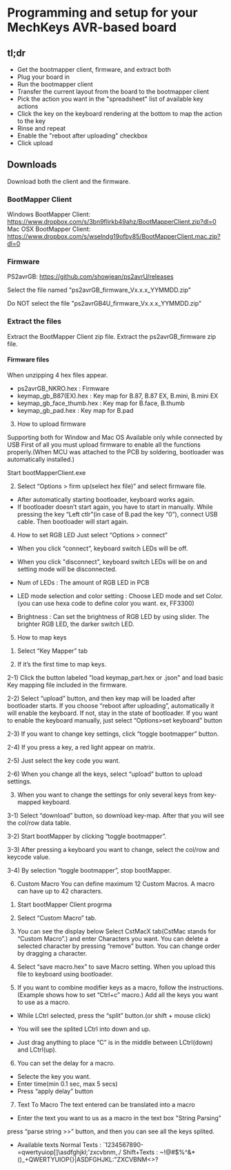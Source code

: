 
# Programming and setup for your MechKeys AVR-based board

## tl;dr
* Get the bootmapper client, firmware, and extract both
* Plug your board in
* Run the bootmapper client
* Transfer the current layout from the board to the bootmapper client
* Pick the action you want in the "spreadsheet" list of available key actions
* Click the key on the keyboard rendering at the bottom to map the action to the key
* Rinse and repeat
* Enable the "reboot after uploading" checkbox
* Click upload


## Downloads
Download both the client and the firmware.

### BootMapper Client
Windows BootMapper Client: https://www.dropbox.com/s/3bn9flirkb49ahz/BootMapperClient.zip?dl=0
Mac OSX BootMapper Client: https://www.dropbox.com/s/wselndg19ofby85/BootMapperClient.mac.zip?dl=0

### Firmware
PS2avrGB: https://github.com/showjean/ps2avrU/releases

Select the file named "ps2avrGB_firmware_Vx.x.x_YYMMDD.zip"

Do NOT select the file "ps2avrGB4U_firmware_Vx.x.x_YYMMDD.zip"

### Extract the files

Extract the BootMapper Client zip file.
Extract the ps2avrGB_firmware zip file.

#### Firmware files


 
When unzipping 4 hex files appear.
- ps2avrGB_NKRO.hex : Firmware
- keymap_gb_B87(EX).hex : Key map for B.87, B.87 EX, B.mini, B.mini EX
- keymap_gb_face_thumb.hex : Key map for B.face, B.thumb
- keymap_gb_pad.hex : Key map for B.pad



3. How to upload firmware

Supporting both for Window and Mac OS
Available only while connected by USB
First of all you must upload firmware to enable all the functions properly.(When MCU was attached to the PCB by soldering, bootloader was automatically installed.)

Start bootMapperClient.exe

2) Select “Options > firm up(select hex file)” and select firmware file.











- After automatically starting bootloader, keyboard works again. 
- If bootloader doesn’t start again, you have to start in manually. While pressing the key “Left ctlr”(in case of B.pad the key “0”), connect USB cable. Then bootloader will start again.


4. How to set RGB LED
Just select “Options > connect”





- When you click “connect”, keyboard switch LEDs will be off.
- When you click "disconnect", keyboard switch LEDs will be on and setting mode will be disconnected.
- Num of LEDs : The amount of RGB LED in PCB 
- LED mode selection and color setting : Choose LED mode and set Color.(you can use hexa code to define color you want. ex, FF3300)

- Brightness : Can set the brightness of RGB LED by using slider. The brighter RGB LED, the darker switch LED.





5. How to map keys

1) Select “Key Mapper” tab

2) If it’s the first time to map keys.

2-1) Click the button labeled  "load keymap_part.hex or .json" and load basic Key mapping file included in the firmware.

2-2) Select “upload” button, and then key map will be loaded after bootloader starts.
If you choose “reboot after uploading”, automatically it will enable the keyboard. If not, stay in the state of bootloader.
If you want to enable the keyboard manually, just select “Options>set keyboard” button

2-3) If you want to change key settings, click “toggle bootmapper” button.

2-4) If you press a key, a red light appear on matrix.

2-5) Just select the key code you want.

2-6) When you change all the keys, select “upload” button to upload settings.


3) When you want to change the settings for only several keys from key-mapped keyboard.

3-1) Select “download” button, so download key-map. After that you will see the col/row data table.

3-2) Start bootMapper by clicking “toggle bootmapper”.

3-3) After pressing a keyboard you want to change, select the col/row and keycode value.

3-4) By selection “toggle bootmapper”, stop bootMapper.






6. Custom Macro 
You can define maximum 12 Custom Macros.
A macro can have up to 42 characters.

1) Start bootMapper Client progrma

2) Select “Custom Macro” tab.





3) You can see the display below
Select CstMacX tab(CstMac stands for “Custom Macro”.) and enter Characters you want. 
You can delete a selected character by pressing “remove” button.
You can change order by dragging a character.




4) Select “save macro.hex” to save Macro setting.
When you upload this file to keyboard using bootloader.

5) If you want to combine modifier keys as a macro, follow the instructions.(Example shows how to set “Ctrl+c” macro.)
Add all the keys you want to use as a macro.





- While LCtrl selected, press the “split” button.(or shift + mouse click)






- You will see the splited LCtrl into down and up. 





- Just drag anything to place “C” is in the middle between LCtrl(down) and LCtrl(up).









6) You can set the delay for a macro.
- Selecte the key you want.
- Enter time(min 0.1 sec, max 5 secs) 
- Press “apply delay” button









7) Text To Macro
The text entered can be translated into a macro

- Enter the text you want to us as a macro in the text box "String Parsing" 



press “parse string >>” button, and then you can see all the keys splited.




- Available texts 
Normal Texts : `1234567890-=qwertyuiop[]\asdfghjkl;'zxcvbnm,./
Shift+Texts : ~!@#$%^&*()_+QWERTYUIOP{}|ASDFGHJKL:"ZXCVBNM<>?